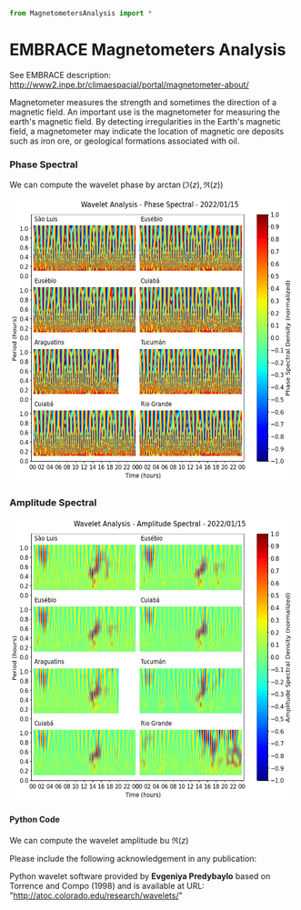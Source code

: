```python
from MagnetometersAnalysis import *
```

# EMBRACE Magnetometers Analysis

See EMBRACE description: http://www2.inpe.br/climaespacial/portal/magnetometer-about/

Magnetometer measures the strength and sometimes the direction of a magnetic field. An important use is the magnetometer for measuring the earth's magnetic field. By detecting irregularities in the Earth's magnetic field, a magnetometer may indicate the location of magnetic ore deposits such as iron ore, or geological formations associated with oil.



### Phase Spectral

We can compute the wavelet phase by $\arctan(\Im(z), \Re(z))$

<img src= "Figures/Phase15012022WaveletNormalized.png" width="500" height="500">

### Amplitude Spectral

<img src= "Figures/Amplitude15012022WaveletNormalized.png" width="500" height="500">

#### Python Code

We can compute the wavelet amplitude bu $\Re(z)$

Please include the following acknowledgement in any publication:

Python wavelet software provided by **Evgeniya Predybaylo** based on Torrence and Compo (1998) and is available at URL: "http://atoc.colorado.edu/research/wavelets/"
